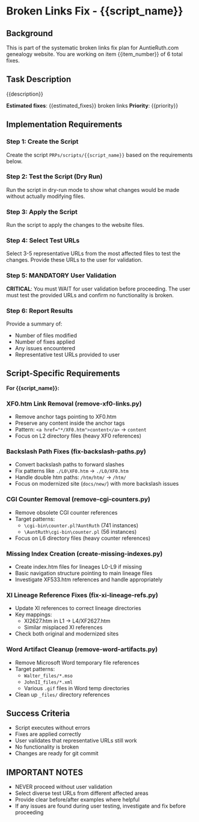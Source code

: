 # Broken Links Fix - {{script_name}}

## Background
This is part of the systematic broken links fix plan for AuntieRuth.com genealogy website. You are working on item {{item_number}} of 6 total fixes.

## Task Description
{{description}}

**Estimated fixes**: {{estimated_fixes}} broken links
**Priority**: {{priority}}

## Implementation Requirements

### Step 1: Create the Script
Create the script `PRPs/scripts/{{script_name}}` based on the requirements below.

### Step 2: Test the Script (Dry Run)
Run the script in dry-run mode to show what changes would be made without actually modifying files.

### Step 3: Apply the Script
Run the script to apply the changes to the website files.

### Step 4: Select Test URLs
Select 3-5 representative URLs from the most affected files to test the changes. Provide these URLs to the user for validation.

### Step 5: MANDATORY User Validation
**CRITICAL**: You must WAIT for user validation before proceeding. The user must test the provided URLs and confirm no functionality is broken.

### Step 6: Report Results
Provide a summary of:
- Number of files modified
- Number of fixes applied
- Any issues encountered
- Representative test URLs provided to user

## Script-Specific Requirements

**For {{script_name}}:**

### XF0.htm Link Removal (remove-xf0-links.py)
- Remove anchor tags pointing to XF0.htm
- Preserve any content inside the anchor tags
- Pattern: `<a href="*/XF0.htm">content</a>` → `content`
- Focus on L2 directory files (heavy XF0 references)

### Backslash Path Fixes (fix-backslash-paths.py)
- Convert backslash paths to forward slashes
- Fix patterns like `./L0\XF0.htm` → `./L0/XF0.htm`
- Handle double htm paths: `/htm/htm/` → `/htm/`
- Focus on modernized site (`docs/new/`) with more backslash issues

### CGI Counter Removal (remove-cgi-counters.py)
- Remove obsolete CGI counter references
- Target patterns:
  - `\cgi-bin\counter.pl?AuntRuth` (741 instances)
  - `\AuntRuth\cgi-bin\counter.pl` (56 instances)
- Focus on L6 directory files (heavy counter references)

### Missing Index Creation (create-missing-indexes.py)
- Create index.htm files for lineages L0-L9 if missing
- Basic navigation structure pointing to main lineage files
- Investigate XF533.htm references and handle appropriately

### XI Lineage Reference Fixes (fix-xi-lineage-refs.py)
- Update XI references to correct lineage directories
- Key mappings:
  - XI2627.htm in L1 → L4/XF2627.htm
  - Similar misplaced XI references
- Check both original and modernized sites

### Word Artifact Cleanup (remove-word-artifacts.py)
- Remove Microsoft Word temporary file references
- Target patterns:
  - `Walter_files/*.mso`
  - `JohnII_files/*.xml`
  - Various `.gif` files in Word temp directories
- Clean up `_files/` directory references

## Success Criteria
- Script executes without errors
- Fixes are applied correctly
- User validates that representative URLs still work
- No functionality is broken
- Changes are ready for git commit

## IMPORTANT NOTES
- NEVER proceed without user validation
- Select diverse test URLs from different affected areas
- Provide clear before/after examples where helpful
- If any issues are found during user testing, investigate and fix before proceeding